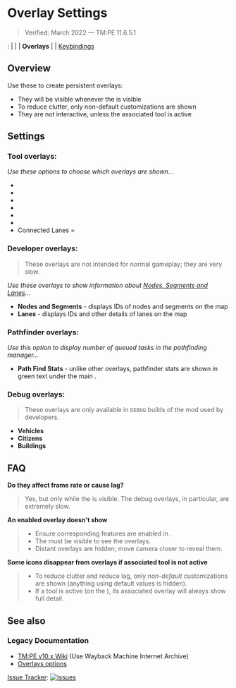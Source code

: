 # Overlay Settings

> Verified: March 2022 — TM:PE 11.6.5.1

[](Settings.md): [](General.md) | [](Gameplay.md) | [](Policies.md)
| **Overlays** | [](Maintenance.md) | [Keybindings](Keybinds.md)

## Overview

Use these [](Settings.md) to create persistent overlays:

* They will be visible whenever the [](Toolbar.md) is visible
* To reduce clutter, only non-default customizations are shown
* They are not interactive, unless the associated tool is active

## Settings

### Tool overlays:

_Use these options to choose which overlays are shown..._

* [](Priority-Signs.md)
* [](Timed-Traffic-Lights.md)
* [](Speed-Limits.md)
* [](Vehicle-Restrictions.md)
* [](Parking-Restrictions.md)
* [](Junction-Restrictions.md)
* Connected Lanes = [](Lane-Connectors.md)

### Developer overlays:

> These overlays are not intended for normal gameplay; they are very slow.

_Use these overlays to show information about [Nodes, Segments and Lanes](Nodes,-Segments,-Lanes.md)..._

* **Nodes and Segments** - displays IDs of nodes and segments on the map
* **Lanes** - displays IDs and other details of lanes on the map

### Pathfinder overlays:

_Use this option to display number of queued tasks in the pathfinding manager..._

* **Path Find Stats** - unlike other overlays, pathfinder stats are shown in green text under the
  main [](Toolbar.md).

### Debug overlays:

> These overlays are only available in `DEBUG` builds of the mod used by developers.

* **Vehicles**
* **Citizens**
* **Buildings**

## FAQ

**Do they affect frame rate or cause lag?**
> Yes, but only while the [](Toolbar.md) is visible. The debug overlays, in particular, are extremely slow.

**An enabled overlay doesn't show**
> * Ensure corresponding features are enabled in [](Maintenance.md).
> * The [](Toolbar.md) must be visible to see the overlays.
> * Distant overlays are hidden; move camera closer to reveal them.

**Some icons disappear from overlays if associated tool is not active**
> * To reduce clutter and reduce lag, only _non-default_ customizations are shown (anything using default values is
    hidden).
> * If a tool is active (on the [](Toolbar.md)), its associated overlay will always show full detail.

## See also

### Legacy Documentation

* [TM:PE v10.x Wiki](https://tmpe.viathinksoft.com/wiki) (Use Wayback Machine Internet Archive)
* [Overlays options](https://tmpe.viathinksoft.com/wiki/index.php?title=Options#Overlays)

[Issue Tracker](https://github.com/krzychu124/Cities-Skylines-Traffic-Manager-President-Edition/issues):
<a href="https://github.com/CitiesSkylinesMods/TMPE/labels/SETTINGS"><img alt="Issues" src="https://img.shields.io/github/issues/CitiesSkylinesMods/TMPE/SETTINGS?label=SETTINGS%26logo=github" /></a>
